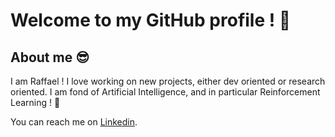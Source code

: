 # Welcome to my GitHub profile ! 🥳

## About me 😎

I am Raffael ! I love working on new projects, either dev oriented or research oriented.
I am fond of Artificial Intelligence, and in particular Reinforcement Learning ! 🤖

You can reach me on [Linkedin](https://www.linkedin.com/in/raffaelbdl/).

<!--
**Raffaelbdl/Raffaelbdl** is a ✨ _special_ ✨ repository because its `README.md` (this file) appears on your GitHub profile.

Here are some ideas to get you started:

- 🔭 I’m currently working on ...
- 🌱 I’m currently learning ...
- 👯 I’m looking to collaborate on ...
- 🤔 I’m looking for help with ...
- 💬 Ask me about ...
- 📫 How to reach me: ...
- 😄 Pronouns: ...
- ⚡ Fun fact: ...
-->
